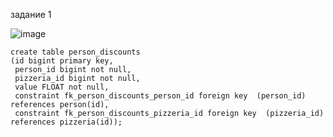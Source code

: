 задание 1

![image](https://github.com/david371k/7.09.23/assets/144510921/a66de779-8e0b-48dd-b9b5-2f7aaa6d31b7)
```
create table person_discounts
(id bigint primary key,
 person_id bigint not null,
 pizzeria_id bigint not null,
 value FLOAT not null,
 constraint fk_person_discounts_person_id foreign key  (person_id) references person(id),
 constraint fk_person_discounts_pizzeria_id foreign key  (pizzeria_id) references pizzeria(id));

